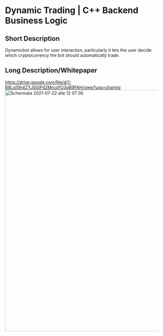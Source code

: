 # Dynamic Trading | C++ Backend Business Logic

## Short Description
Dynamicbot allows for user interaction, particularly it lets the user decide which cryptocurrency the bot should automatically trade. 

## Long Description/Whitepaper
https://drive.google.com/file/d/1-B8Lsj5Ih4ZYJStSPd2MrcpYO3pB9FAH/view?usp=sharing
<img width="797" alt="Schermata 2021-07-22 alle 12 07 06" src="https://user-images.githubusercontent.com/26926683/126622932-8fad97f3-d939-4522-9296-d3c6be23ee43.png">
